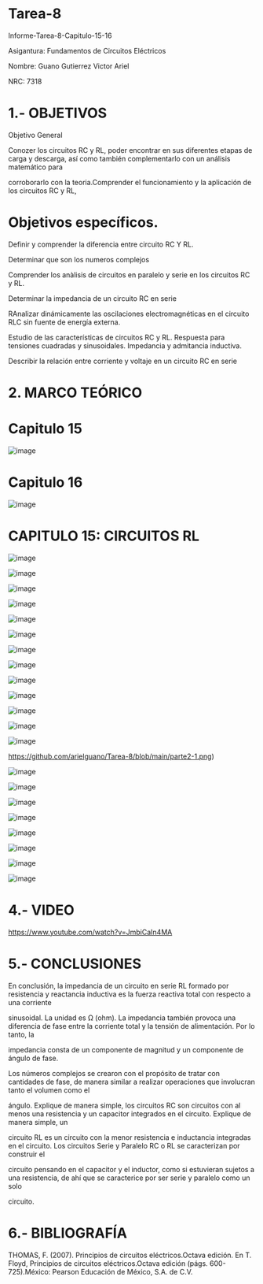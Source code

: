 # Tarea-8

Informe-Tarea-8-Capitulo-15-16

Asigantura: Fundamentos de Circuitos Eléctricos

Nombre: Guano Gutierrez Victor Ariel

NRC: 7318

# 1.- OBJETIVOS

 Objetivo General

Conozer los circuitos RC y RL, poder encontrar en sus diferentes etapas de carga y descarga, así como también complementarlo con un análisis matemático para

corroborarlo con la teoria.Comprender el funcionamiento y la aplicación de los circuitos RC y RL,

# Objetivos específicos.

Definir y comprender la diferencia entre circuito RC Y RL.

Determinar que son los numeros complejos

Comprender los anàlisis de circuitos en paralelo y serie en los circuitos RC y RL.

Determinar la impedancia de un circuito RC en serie

RAnalizar dinámicamente las oscilaciones electromagnéticas en el circuito RLC sin fuente de energía externa.

Estudio de las características de circuitos RC y RL. Respuesta para tensiones cuadradas y sinusoidales. Impedancia y admitancia inductiva.

Describir la relación entre corriente y voltaje en un circuito RC en serie

# 2. MARCO TEÓRICO

# Capitulo 15

![image](https://github.com/arielguano/Tarea-8/blob/main/Imagen1.jpg)

# Capitulo 16

![image](https://github.com/arielguano/Tarea-8/blob/main/Imagen2.jpg)

# CAPITULO 15: CIRCUITOS RL

![image](https://github.com/arielguano/Tarea-8/blob/main/DEBER%20%5EN8-01.png)

![image](https://github.com/arielguano/Tarea-8/blob/main/DEBER%20%5EN8-02.png)

![image](https://github.com/arielguano/Tarea-8/blob/main/DEBER%20%5EN8-03.png)

![image](https://github.com/arielguano/Tarea-8/blob/main/DEBER%20%5EN8-04.png)

![image](https://github.com/arielguano/Tarea-8/blob/main/DEBER%20%5EN8-05.png)

![image](https://github.com/arielguano/Tarea-8/blob/main/DEBER%20%5EN8-06.png)

![image](https://github.com/arielguano/Tarea-8/blob/main/DEBER%20%5EN8-07.png)

![image](https://github.com/arielguano/Tarea-8/blob/main/DEBER%20%5EN8-08.png)

![image](https://github.com/arielguano/Tarea-8/blob/main/DEBER%20%5EN8-09.png)

![image](https://github.com/arielguano/Tarea-8/blob/main/DEBER%20%5EN8-10.png)

![image](https://github.com/arielguano/Tarea-8/blob/main/DEBER%20%5EN8-11.png)

![image](https://github.com/arielguano/Tarea-8/blob/main/DEBER%20%5EN8-12.png)

![image](https://github.com/arielguano/Tarea-8/blob/main/DEBER%20%5EN8-13.png)

https://github.com/arielguano/Tarea-8/blob/main/parte2-1.png)

![image](https://github.com/arielguano/Tarea-8/blob/main/parte2-2.png)

![image](https://github.com/arielguano/Tarea-8/blob/main/parte2-3.png)

![image](https://github.com/arielguano/Tarea-8/blob/main/parte2-4.png)

![image](https://github.com/arielguano/Tarea-8/blob/main/parte2-5.png)

![image](https://github.com/arielguano/Tarea-8/blob/main/parte2-6.png)

![image](https://github.com/arielguano/Tarea-8/blob/main/parte2-7.png)

![image](https://github.com/arielguano/Tarea-8/blob/main/parte2-8.png)

![image](https://github.com/arielguano/Tarea-8/blob/main/parte2-9.png)

# 4.- VIDEO
https://www.youtube.com/watch?v=JmbiCaIn4MA
# 5.- CONCLUSIONES

En conclusión, la impedancia de un circuito en serie RL formado por resistencia y reactancia inductiva es la fuerza reactiva total con respecto a una corriente

sinusoidal. La unidad es Ω (ohm). La impedancia también provoca una diferencia de fase entre la corriente total y la tensión de alimentación. Por lo tanto, la 

impedancia consta de un componente de magnitud y un componente de ángulo de fase.

Los números complejos se crearon con el propósito de tratar con cantidades de fase, de manera similar a realizar operaciones que involucran tanto el volumen como el

ángulo. Explique de manera simple, los circuitos RC son circuitos con al menos una resistencia y un capacitor integrados en el circuito. Explique de manera simple, un

circuito RL es un circuito con la menor resistencia e inductancia integradas en el circuito. Los circuitos Serie y Paralelo RC o RL se caracterizan por construir el 

circuito pensando en el capacitor y el inductor, como si estuvieran sujetos a una resistencia, de ahí que se caracterice por ser serie y paralelo como un solo

circuito.


# 6.- BIBLIOGRAFÍA

THOMAS, F. (2007). Principios de circuitos eléctricos.Octava edición. En T. Floyd, Principios de circuitos eléctricos.Octava edición (págs. 600-725).México: Pearson Educación de México, S.A. de C.V.

